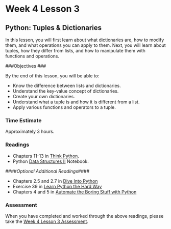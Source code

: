 # Week 4 Lesson 3 #
## Python: Tuples & Dictionaries ##

In this lesson, you will first learn about what dictionaries are, how to
modify them, and what operations you can apply to them. Next, you will
learn about tuples, how they differ from lists, and how to manipulate
them with functions and operations.


###Objectives ###

By the end of this lesson, you will be able to:

- Know the difference between lists and dictionaries.
- Understand the key-value concept of dictionaries.
- Create your own dictionaries.
- Understand what a tuple is and how it is different from a list.
- Apply various functions and operators to a tuple.

### Time Estimate ###

Approximately 3 hours.

### Readings ####

- Chapters 11-13 in [Think Python](http://faculty.stedwards.edu/mikek/python/thinkpython.pdf).
- Python [Data Structures II](notebooks/pydatastructures2.ipynb) Notebook.

####*Optional Additional Readings*####

- Chapters 2.5 and 2.7 in [Dive Into Python](http://www.diveintopython3.net/index.html)
- Exercise 39 in [Learn Python the Hard Way](http://proquest.safaribooksonline.com.proxy2.library.illinois.edu/book/programming/python/9780133124316)
- Chapters 4 and 5 in [Automate the Boring Stuff with Python](http://proquest.safaribooksonline.com.proxy2.library.illinois.edu/book/programming/python/9781457189906)

### Assessment ###

When you have completed and worked through the above readings, please take the [Week 4 Lesson 3 Assessment](https://learn.illinois.edu/mod/quiz/view.php?id=1095509).
